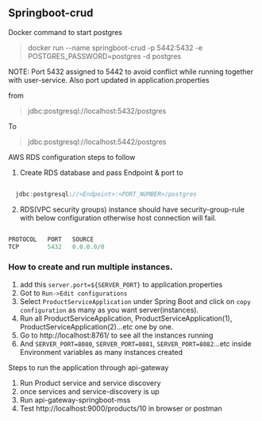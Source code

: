 ## Springboot-crud


Docker command to start postgres

> docker run --name springboot-crud -p 5442:5432 -e POSTGRES_PASSWORD=postgres -d postgres


NOTE: Port 5432 assigned to 5442 to avoid conflict while running together with user-service. Also port updated in application.properties

from

> jdbc:postgresql://localhost:5432/postgres

To

> jdbc:postgresql://localhost:5442/postgres





AWS RDS configuration steps to follow
1. Create RDS database and pass Endpoint & port to

```js

  jdbc:postgresql://<Endpoint>:<PORT_NUMBER>/postgres

```

2. RDS(VPC security groups) instance should have security-group-rule with below configuration otherwise host connection will fail.

```js

PROTOCOL   PORT   SOURCE
TCP        5432   0.0.0.0/0

```


### How to create and run multiple instances.
1. add this `server.port=${SERVER_PORT}` to application.properties
2. Got to `Run->Edit configurations`
3. Select `ProductServiceApplication` under Spring Boot and click on `copy configuration` as many as you want server(instances).
4. Run all ProductServiceApplication, ProductServiceApplication(1), ProductServiceApplication(2)...etc one by one.
5. Go to http://localhost:8761/ to see all the instances running 
6. And `SERVER_PORT=8080`, `SERVER_PORT=8081`, `SERVER_PORT=8082`...etc inside Environment variables as many instances created


Steps to run the application through api-gateway
1. Run Product service and service discovery
2. once services and service-discovery is up
3. Run api-gateway-springboot-mss
4. Test http://localhost:9000/products/10 in browser or postman
